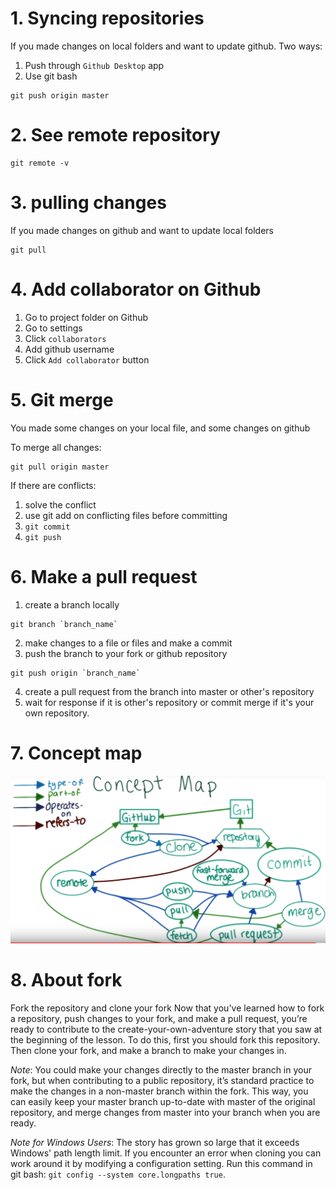 # 1. Syncing repositories
If you made changes on local folders and want to update github. Two ways:
1. Push through `Github Desktop` app
2. Use git bash
```
git push origin master
```

# 2. See remote repository
```
git remote -v
```
# 3. pulling changes
If you made changes on github and want to update local folders
```
git pull  
```

# 4. Add collaborator on Github
1. Go to project folder on Github
2. Go to settings
3. Click `collaborators`
4. Add github username
5. Click `Add collaborator` button

# 5. Git merge
You made some changes on your local file, and some changes on github

To merge all changes:
```
git pull origin master
```

If there are conflicts:
1. solve the conflict
2. use git add on conflicting files before committing
3. ```git commit```
4. ```git push```

# 6. Make a pull request
1. create a branch locally
```
git branch `branch_name`
```
2. make changes to a file or files and make a commit
3. push the branch to your fork or github repository
```
git push origin `branch_name`
```
4. create a pull request from the branch into master or other's repository
5. wait for response if it is other's repository or commit merge if it's your own repository.  

# 7. Concept map
![pic5](pic/pic5.png)

# 8. About fork
Fork the repository and clone your fork
Now that you've learned how to fork a repository, push changes to your fork, and make a pull request, you’re ready to contribute to the create-your-own-adventure story that you saw at the beginning of the lesson. To do this, first you should fork this repository. Then clone your fork, and make a branch to make your changes in.

*Note*: You could make your changes directly to the master branch in your fork, but when contributing to a public repository, it’s standard practice to make the changes in a non-master branch within the fork. This way, you can easily keep your master branch up-to-date with master of the original repository, and merge changes from master into your branch when you are ready.

*Note for Windows Users*: The story has grown so large that it exceeds Windows' path length limit. If you encounter an error when cloning you can work around it by modifying a configuration setting. Run this command in git bash: `git config --system core.longpaths true`.

